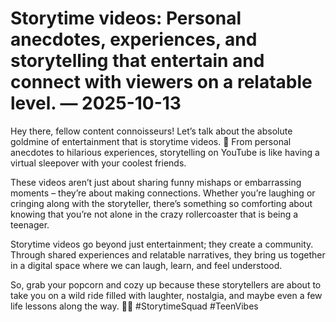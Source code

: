 # Storytime videos: Personal anecdotes, experiences, and storytelling that entertain and connect with viewers on a relatable level. — 2025-10-13

Hey there, fellow content connoisseurs! Let’s talk about the absolute goldmine of entertainment that is storytime videos. 🌟 From personal anecdotes to hilarious experiences, storytelling on YouTube is like having a virtual sleepover with your coolest friends.

These videos aren’t just about sharing funny mishaps or embarrassing moments – they’re about making connections. Whether you’re laughing or cringing along with the storyteller, there’s something so comforting about knowing that you’re not alone in the crazy rollercoaster that is being a teenager.

Storytime videos go beyond just entertainment; they create a community. Through shared experiences and relatable narratives, they bring us together in a digital space where we can laugh, learn, and feel understood.

So, grab your popcorn and cozy up because these storytellers are about to take you on a wild ride filled with laughter, nostalgia, and maybe even a few life lessons along the way. 🎥✨ #StorytimeSquad #TeenVibes